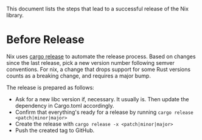 This document lists the steps that lead to a successful release of the Nix
library.

# Before Release

Nix uses [cargo release](https://github.com/crate-ci/cargo-release) to automate
the release process.  Based on changes since the last release, pick a new
version number following semver conventions. For nix, a change that drops
support for some Rust versions counts as a breaking change, and requires a
major bump.

The release is prepared as follows:

- Ask for a new libc version if, necessary. It usually is.  Then update the
  dependency in Cargo.toml accordingly.
- Confirm that everything's ready for a release by running
  `cargo release <patch|minor|major>`
- Create the release with `cargo release -x <patch|minor|major>`
- Push the created tag to GitHub.
